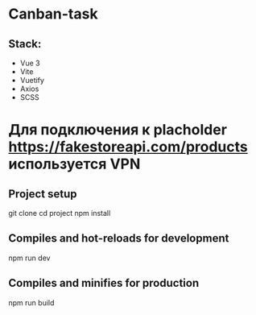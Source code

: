 # Canban-task
## Stack:
- Vue 3
- Vite
- Vuetify
- Axios
- SCSS
# Для подключения к placholder https://fakestoreapi.com/products используется VPN
## Project setup
git clone 
cd project
npm install
## Compiles and hot-reloads for development
npm run dev
## Compiles and minifies for production
npm run build
